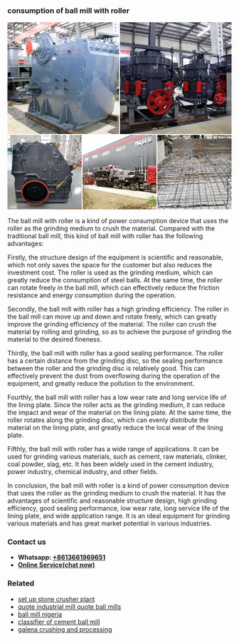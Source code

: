 <h3>consumption of ball mill with roller</h3><img src='1706768002.jpg' alt=''><p>The ball mill with roller is a kind of power consumption device that uses the roller as the grinding medium to crush the material. Compared with the traditional ball mill, this kind of ball mill with roller has the following advantages:</p><p>Firstly, the structure design of the equipment is scientific and reasonable, which not only saves the space for the customer but also reduces the investment cost. The roller is used as the grinding medium, which can greatly reduce the consumption of steel balls. At the same time, the roller can rotate freely in the ball mill, which can effectively reduce the friction resistance and energy consumption during the operation.</p><p>Secondly, the ball mill with roller has a high grinding efficiency. The roller in the ball mill can move up and down and rotate freely, which can greatly improve the grinding efficiency of the material. The roller can crush the material by rolling and grinding, so as to achieve the purpose of grinding the material to the desired fineness.</p><p>Thirdly, the ball mill with roller has a good sealing performance. The roller has a certain distance from the grinding disc, so the sealing performance between the roller and the grinding disc is relatively good. This can effectively prevent the dust from overflowing during the operation of the equipment, and greatly reduce the pollution to the environment.</p><p>Fourthly, the ball mill with roller has a low wear rate and long service life of the lining plate. Since the roller acts as the grinding medium, it can reduce the impact and wear of the material on the lining plate. At the same time, the roller rotates along the grinding disc, which can evenly distribute the material on the lining plate, and greatly reduce the local wear of the lining plate.</p><p>Fifthly, the ball mill with roller has a wide range of applications. It can be used for grinding various materials, such as cement, raw materials, clinker, coal powder, slag, etc. It has been widely used in the cement industry, power industry, chemical industry, and other fields.</p><p>In conclusion, the ball mill with roller is a kind of power consumption device that uses the roller as the grinding medium to crush the material. It has the advantages of scientific and reasonable structure design, high grinding efficiency, good sealing performance, low wear rate, long service life of the lining plate, and wide application range. It is an ideal equipment for grinding various materials and has great market potential in various industries.</p><h3>Contact us</h3><ul><li><strong>Whatsapp:&nbsp;<a href="https://wa.me/8613661969651">+8613661969651</a></strong></li><li><a href="https://swt.shibang-china.com/?git&amp;zhl&amp;consumption of ball mill with roller"><strong>Online Service(chat now)</strong></a></li></ul><h3>Related</h3><ul><li><a href='set up stone crusher plant.md'>set up stone crusher plant</a></li><li><a href='quote industrial mill quote ball mills.md'>quote industrial mill quote ball mills</a></li><li><a href='ball mill nigeria.md'>ball mill nigeria</a></li><li><a href='classifier of cement ball mill.md'>classifier of cement ball mill</a></li><li><a href='galena crushing and processing.md'>galena crushing and processing</a></li></ul>